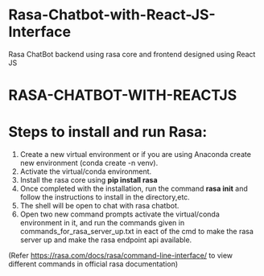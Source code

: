 # Rasa-Chatbot-with-React-JS-Interface
Rasa ChatBot backend using rasa core and frontend designed using React JS 

# RASA-CHATBOT-WITH-REACTJS


# Steps to install and run Rasa:
1) Create a new virtual environment or if you are using Anaconda create new environment (conda create -n venv).
2) Activate the virtual/conda environment.
3) Install the rasa core using <b>pip install rasa</b>
4) Once completed with the installation, run the command <b>rasa init</b> and follow the instructions to install in the directory,etc.
5) The shell will be open to chat with rasa chatbot.
6) Open two new command prompts activate the virtual/conda environment in it, and run the commands given in commands_for_rasa_server_up.txt in eact of the cmd to make the rasa server up and make the rasa endpoint api available.

(Refer https://rasa.com/docs/rasa/command-line-interface/ to view different commands in official rasa documentation)
